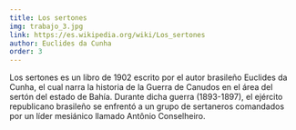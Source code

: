 ```yaml
---
title: Los sertones
img: trabajo_3.jpg
link: https://es.wikipedia.org/wiki/Los_sertones
author: Euclides da Cunha
order: 3
---
```


Los sertones es un libro de 1902 escrito por el autor brasileño Euclides da Cunha, el cual narra la historia de la Guerra de Canudos en el área del sertón del estado de Bahía. Durante dicha guerra (1893-1897), el ejército republicano brasileño se enfrentó a un grupo de sertaneros comandados por un líder mesiánico llamado Antônio Conselheiro.
